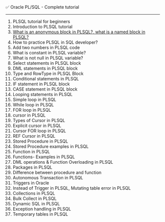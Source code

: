 
 
✅ Oracle PL/SQL - Complete tutorial 

*****************************************************************************
01. PLSQL tutorial for beginners
02. Introduction to PLSQL tutorial
03. [What is an anonymous block in PLSQL?, what is a named block in PLSQL?](<../plsql/Anonymous block in plsql/Anonymous block.md>)
04. How to practice PLSQL in SQL developer?
05. Add two numbers in PLSQL code
06. What is constant in PLSQL variable? 
07. What is not null in PLSQL variable? 
08. Select statements in PLSQL block
09. DML statements in PLSQL block
10. Type and RowType in PLSQL Block
11. Conditional statements in PLSQL
12. IF statement in PLSQL block
13. CASE statement in PLSQL block
14. Looping statements in PLSQL
15. Simple loop in PLSQL
16. While loop in PLSQL
17. FOR loop in PLSQL
18. cursor in PLSQL
19. Types of Cursor in PLSQL
20. Explicit cursor in PLSQL
21. Cursor FOR loop in PLSQL
22. REF Cursor in PLSQL
23. Stored Procedure in PLSQL
24. Stored Procedure examples in PLSQL
25. Function in PLSQL
26. Functions- Examples in PLSQL
27. DML operations & Function Overloading in PLSQL
28. Packages in PLSQL
29. Difference between procedure and function
30. Autonomous Transaction in PLSQL
31. Triggers in Oracle
32. Instead of Trigger  in PLSQL,  Mutating table error in PLSQL
33. Collections in PLSQL
34. Bulk Collect in PLSQL
35. Dynamic SQL in PLSQL
36. Exception handling in PLSQL
37. Temporary tables in PLSQL